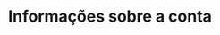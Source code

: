 ---
title: Informações sobre a conta
slug: customer
excerpt: Gerir os seus dados pessoais e os seus parâmetros de segurança
sections: Introdução, Segurança
order: 01
---